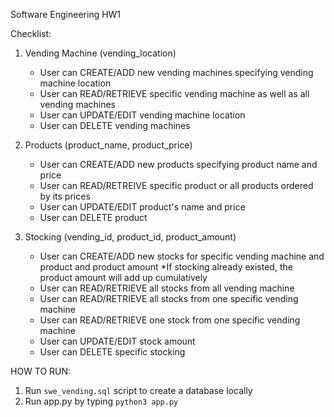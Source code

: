 Software Engineering HW1 

Checklist:
1. Vending Machine (vending_location)
    - User can CREATE/ADD new vending machines specifying vending machine location 
    - User can READ/RETRIEVE specific vending machine as well as all vending machines
    - User can UPDATE/EDIT vending machine location
    - User can DELETE vending machines

2. Products (product_name, product_price)
    - User can CREATE/ADD new products specifying product name and price
    - User can READ/RETREIVE specific product or all products ordered by its prices
    - User can UPDATE/EDIT product's name and price
    - User can DELETE product

3. Stocking (vending_id, product_id, product_amount)
    - User can CREATE/ADD new stocks for specific vending machine and product and product amount
        *If stocking already existed, the product amount will add up cumulatively 
    - User can READ/RETRIEVE all stocks from all vending machine
    - User can READ/RETRIEVE all stocks from one specific vending machine
    - User can READ/RETRIEVE one stock from one specific vending machine
    - User can UPDATE/EDIT stock amount
    - User can DELETE specific stocking

HOW TO RUN:
1. Run `swe_vending.sql` script to create a database locally
2. Run app.py by typing `python3 app.py`